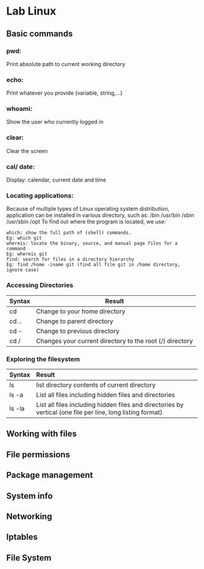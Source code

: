 # Lab Linux
## Basic commands
### **pwd:** 
Print absolute path to current working directory 
### **echo:** 
Print whatever you provide (variable, string,...)
### **whoami:** 
Show the user who currently logged in
### **clear:** 
Clear the screen
### **cal/ date:** 
Display: calendar, current date and time
### **Locating applications:** 
Because of multiple types of Linux operating system distribution, application can be installed in various directory, such as: 
    /bin
    /usr/bin
    /sbin
    /usr/sbin
    /opt
To find out where the program is located, we use:  

    which: show the full path of (shell) commands.
    Eg: which git
    whereis: locate the binary, source, and manual page files for a command 
    Eg: whereis git
    find: search for files in a directory hierarchy
    Eg: find /home -iname git (find all file git in /home directory, ignore case) 
### **Accessing Directories**
| Syntax      | Result                              |
| :---------- | ----------                          |
| cd          | Change to your home directory       |
| cd ..       | Change to parent directory          |
| cd -        | Change to previous directory        |
| cd /        | Changes your current directory to the root (/) directory        |
### Exploring the filesystem
| Syntax      | Result                              |
| :---------- | :----------                         |
|ls           | list directory contents of current directory|
|ls -a        | List all files including hidden files and directories|
|ls -la| List all files including hidden files and directories by vertical (one file per line, long listing format) |

## Working with files
## File permissions
## Package management
## System info
## Networking
## Iptables
## File System